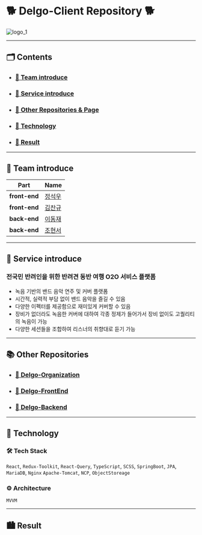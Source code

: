 # <b>🐕 Delgo-Client Repository 🐕</b>
![logo_1](https://user-images.githubusercontent.com/54196723/185036077-7ec238dd-88f6-4c82-adc9-89eaca0b3c2c.png)

<hr>

## <b> 🗂️ Contents </b>

-   ### <b> <a href="#0"> 🐶 Team introduce </a> </b>
-   ### <b> <a href="#0.5"> 🐶 Service introduce </a> </b>
-   ### <b> <a href="#1"> 🐶 Other Repositories & Page </a> </b>
-   ### <b> <a href="#2"> 🐶 Technology </a> </b>
-   ### <b> <a href="#3"> 🐶 Result </a> </b>

<hr>

<h2 id="0.5">
    <b>💁 Team  introduce </b>
</h2>

| Part                 | Name                                                |
| -------------------- | --------------------------------------------------- |
| **front-end**        | <a href="https://github.com/wjdtjrdn1234">정석우</a> |
| **front-end**        | <a href="https://github.com/ckrb63">김찬규</a> |
| **back-end**         | <a href="https://github.com/Gupuroom">이동재 </a>      |
| **back-end**         | <a href="https://github.com/danpung2">조현서 </a>     |

<hr>

<h2 id="0.5">
    <b>💁 Service introduce</b>
</h2>

### 전국민 반려인을 위한 반려견 동반 여행 O2O 서비스 플랫폼

-   녹음 기반의 밴드 음악 연주 및 커버 플랫폼
-   시간적, 실력적 부담 없이 밴드 음악을 즐길 수 있음
-   다양한 이펙터를 제공함으로 재미있게 커버할 수 있음
-   장비가 없더라도 녹음한 커버에 대하여 각종 정제가 들어가서 장비 없이도 고퀄리티의 녹음이 가능
-   다양한 세션들을 조합하여 리스너의 취향대로 듣기 가능

<hr>

<h2 id="1">
<b>📚 Other Repositories</b>
</h2>

-   ### <b> <a href="https://github.com/Team-Delgo"> 🐶 Delgo-Organization </a> </b>
-   ### <b> <a href="https://github.com/Team-Delgo/DelgoClient" > 🐶 Delgo-FrontEnd </a> </b>
-   ### <b> <a href="https://github.com/Team-Delgo/DelgoServer" > 🐶 Delgo-Backend </a> </b>

<hr>

<h2 id="2">🚀 Technology</h2>

### 🛠 Tech Stack

`React`, `Redux-Toolkit`, `React-Query`, `TypeScript`, `SCSS`, `SpringBoot`, `JPA`, `MariaDB`, `Nginx` `Apache-Tomcat`, `NCP`, `ObjectStoreage`

### ⚙️ Architecture

`MVVM`

<hr>

<h2 id="3">🏙 Result</h2>